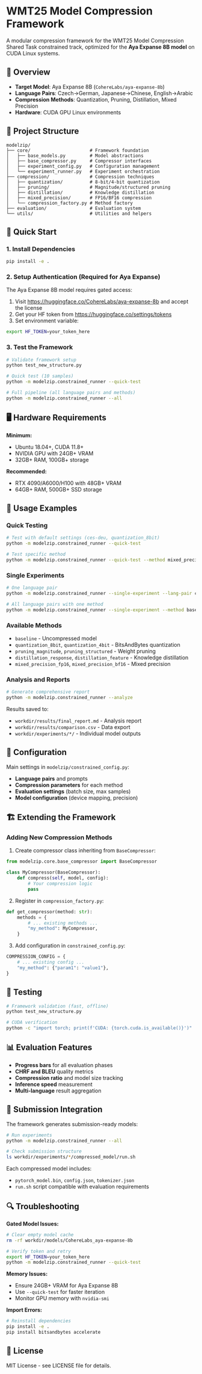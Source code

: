 # WMT25 Model Compression Framework

A modular compression framework for the WMT25 Model Compression Shared Task constrained track, optimized for the **Aya Expanse 8B model** on CUDA Linux systems.

## 🎯 Overview

- **Target Model**: Aya Expanse 8B (`CohereLabs/aya-expanse-8b`)
- **Language Pairs**: Czech→German, Japanese→Chinese, English→Arabic  
- **Compression Methods**: Quantization, Pruning, Distillation, Mixed Precision
- **Hardware**: CUDA GPU Linux environments

## 📁 Project Structure

```
modelzip/
├── core/                      # Framework foundation
│   ├── base_models.py         # Model abstractions
│   ├── base_compressor.py     # Compressor interfaces  
│   ├── experiment_config.py   # Configuration management
│   └── experiment_runner.py   # Experiment orchestration
├── compression/               # Compression techniques
│   ├── quantization/          # 8-bit/4-bit quantization
│   ├── pruning/               # Magnitude/structured pruning
│   ├── distillation/          # Knowledge distillation
│   ├── mixed_precision/       # FP16/BF16 compression
│   └── compression_factory.py # Method factory
├── evaluation/                # Evaluation system
└── utils/                     # Utilities and helpers
```

## 🚀 Quick Start

### 1. Install Dependencies

```bash
pip install -e .
```

### 2. Setup Authentication (Required for Aya Expanse)

The Aya Expanse 8B model requires gated access:

1. Visit https://huggingface.co/CohereLabs/aya-expanse-8b and accept the license
2. Get your HF token from https://huggingface.co/settings/tokens  
3. Set environment variable:
```bash
export HF_TOKEN=your_token_here
```

### 3. Test the Framework

```bash
# Validate framework setup
python test_new_structure.py

# Quick test (10 samples)
python -m modelzip.constrained_runner --quick-test

# Full pipeline (all language pairs and methods)
python -m modelzip.constrained_runner --all
```

## 🖥️ Hardware Requirements

**Minimum:**
- Ubuntu 18.04+, CUDA 11.8+
- NVIDIA GPU with 24GB+ VRAM
- 32GB+ RAM, 100GB+ storage

**Recommended:**  
- RTX 4090/A6000/H100 with 48GB+ VRAM
- 64GB+ RAM, 500GB+ SSD storage

## 🧪 Usage Examples

### Quick Testing
```bash
# Test with default settings (ces-deu, quantization_8bit)
python -m modelzip.constrained_runner --quick-test

# Test specific method
python -m modelzip.constrained_runner --quick-test --method mixed_precision_fp16
```

### Single Experiments
```bash
# One language pair
python -m modelzip.constrained_runner --single-experiment --lang-pair ces-deu --method quantization_8bit

# All language pairs with one method
python -m modelzip.constrained_runner --single-experiment --method baseline
```

### Available Methods
- `baseline` - Uncompressed model
- `quantization_8bit`, `quantization_4bit` - BitsAndBytes quantization
- `pruning_magnitude`, `pruning_structured` - Weight pruning
- `distillation_response`, `distillation_feature` - Knowledge distillation  
- `mixed_precision_fp16`, `mixed_precision_bf16` - Mixed precision

### Analysis and Reports
```bash
# Generate comprehensive report
python -m modelzip.constrained_runner --analyze
```

Results saved to:
- `workdir/results/final_report.md` - Analysis report
- `workdir/results/comparison.csv` - Data export
- `workdir/experiments/*/` - Individual model outputs

## 🔧 Configuration

Main settings in `modelzip/constrained_config.py`:
- **Language pairs** and prompts
- **Compression parameters** for each method
- **Evaluation settings** (batch size, max samples)
- **Model configuration** (device mapping, precision)

## 🏗️ Extending the Framework

### Adding New Compression Methods

1. Create compressor class inheriting from `BaseCompressor`:
```python
from modelzip.core.base_compressor import BaseCompressor

class MyCompressor(BaseCompressor):
    def compress(self, model, config):
        # Your compression logic
        pass
```

2. Register in `compression_factory.py`:
```python
def get_compressor(method: str):
    methods = {
        # ... existing methods ...
        "my_method": MyCompressor,
    }
```

3. Add configuration in `constrained_config.py`:
```python
COMPRESSION_CONFIG = {
    # ... existing config ...
    "my_method": {"param1": "value1"},
}
```

## 🧪 Testing

```bash
# Framework validation (fast, offline)
python test_new_structure.py

# CUDA verification
python -c "import torch; print(f'CUDA: {torch.cuda.is_available()}')"
```

## 📊 Evaluation Features

- **Progress bars** for all evaluation phases
- **CHRF and BLEU** quality metrics
- **Compression ratio** and model size tracking
- **Inference speed** measurement
- **Multi-language** result aggregation

## 🐳 Submission Integration

The framework generates submission-ready models:

```bash
# Run experiments
python -m modelzip.constrained_runner --all

# Check submission structure
ls workdir/experiments/*/compressed_model/run.sh
```

Each compressed model includes:
- `pytorch_model.bin`, `config.json`, `tokenizer.json`
- `run.sh` script compatible with evaluation requirements

## 🔍 Troubleshooting

**Gated Model Issues:**
```bash
# Clear empty model cache
rm -rf workdir/models/CohereLabs_aya-expanse-8b

# Verify token and retry
export HF_TOKEN=your_token_here
python -m modelzip.constrained_runner --quick-test
```

**Memory Issues:**
- Ensure 24GB+ VRAM for Aya Expanse 8B
- Use `--quick-test` for faster iteration
- Monitor GPU memory with `nvidia-smi`

**Import Errors:**
```bash
# Reinstall dependencies
pip install -e .
pip install bitsandbytes accelerate
```

## 📄 License

MIT License - see LICENSE file for details. 